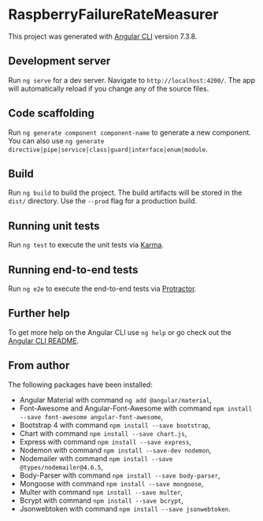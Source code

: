 # RaspberryFailureRateMeasurer

This project was generated with [Angular CLI](https://github.com/angular/angular-cli) version 7.3.8.

## Development server

Run `ng serve` for a dev server. Navigate to `http://localhost:4200/`. The app will automatically reload if you change any of the source files.

## Code scaffolding

Run `ng generate component component-name` to generate a new component. You can also use `ng generate directive|pipe|service|class|guard|interface|enum|module`.

## Build

Run `ng build` to build the project. The build artifacts will be stored in the `dist/` directory. Use the `--prod` flag for a production build.

## Running unit tests

Run `ng test` to execute the unit tests via [Karma](https://karma-runner.github.io).

## Running end-to-end tests

Run `ng e2e` to execute the end-to-end tests via [Protractor](http://www.protractortest.org/).

## Further help

To get more help on the Angular CLI use `ng help` or go check out the [Angular CLI README](https://github.com/angular/angular-cli/blob/master/README.md).

## From author

The following packages have been installed:
- Angular Material with command `ng add @angular/material`,
- Font-Awesome and Angular-Font-Awesome with command `npm install --save font-awesome angular-font-awesome`,
- Bootstrap 4 with command `npm install --save bootstrap`,
- Chart with command `npm install --save chart.js`,
- Express with command `npm install --save express`,
- Nodemon with command `npm install --save-dev nodemon`,
- Nodemailer with command `npm install --save @types/nodemailer@4.6.5`,
- Body-Parser with command `npm install --save body-parser`,
- Mongoose with command `npm install --save mongoose`,
- Multer with command `npm install --save multer`,
- Bcrypt with command `npm install --save bcrypt`,
- Jsonwebtoken with command `npm install --save jsonwebtoken`.